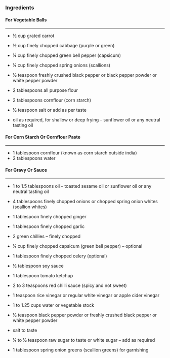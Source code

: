 ### Ingredients

#### For Vegetable Balls
***

* ½ cup grated carrot
* ½ cup finely chopped cabbage (purple or green)
* ¼ cup finely chopped green bell pepper (capsicum)
* ¼ cup finely chopped spring onions (scallions)
* ½ teaspoon freshly crushed black pepper or black pepper powder or white pepper powder
* 2 tablespoons all purpose flour
* 2 tablespoons cornflour (corn starch)
* ½ teaspoon salt or add as per taste

* oil as required, for shallow or deep frying – sunflower oil or any neutral tasting oil

#### For Corn Starch Or Cornflour Paste
***

* 1 tablespoon cornflour (known as corn starch outside india)
* 2 tablespoons water

#### For Gravy Or Sauce
***

* 1 to 1.5 tablespoons oil – toasted sesame oil or sunflower oil or any neutral tasting oil
* 4 tablespoons finely chopped onions or chopped spring onion whites (scallion whites)
* 1 tablespoon finely chopped ginger

* 1 tablespoon finely chopped garlic
* 2 green chillies – finely chopped
* ¼ cup finely chopped capsicum (green bell pepper) – optional
* 1 tablespoon finely chopped celery (optional)
* ½ tablespoon soy sauce
* 1 tablespoon tomato ketchup
* 2 to 3 teaspoons red chilli sauce (spicy and not sweet)
* 1 teaspoon rice vinegar or regular white vinegar or apple cider vinegar

* 1 to 1.25 cups water or vegetable stock
* ½ teaspoon black pepper powder or freshly crushed black pepper or white pepper powder
* salt to taste
* ¼ to ½ teaspoon raw sugar to taste or white sugar – add as required
* 1 tablespoon spring onion greens (scallion greens) for garnishing